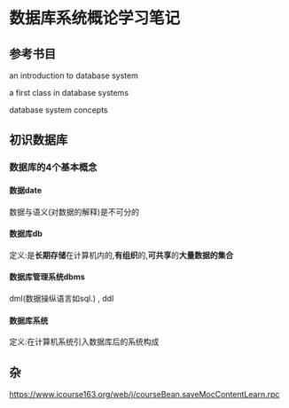 # 数据库系统概论学习笔记



## 参考书目

an introduction to database system

a first class in database systems

database system concepts



## 初识数据库

### 数据库的4个基本概念

#### 数据date

数据与语义(对数据的解释)是不可分的

#### 数据库db

定义:是**长期存储**在计算机内的,**有组织**的,**可共享**的**大量数据的集合**

#### 数据库管理系统dbms

dml(数据操纵语言如sql.) , ddl

#### 数据库系统

定义:在计算机系统引入数据库后的系统构成



## 杂

 https://www.icourse163.org/web/j/courseBean.saveMocContentLearn.rpc 